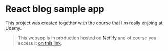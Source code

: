 # React blog sample app

This project was created together with the course that I'm really enjoing at Udemy.

> This webapp is in production hosted on [Netlify](https://netlify.com) and of course you access it [on this link](https://629a60896197060b28a10d7d--frabjous-stroopwafel-8ebaad.netlify.app/).
